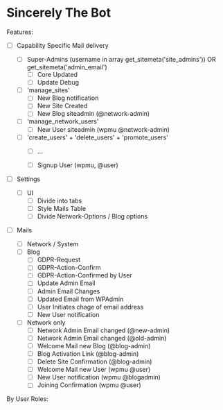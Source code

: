 Sincerely The Bot
=================

Features:
 - [ ] Capability Specific Mail delivery

	 - [ ] Super-Admins (username in array get_sitemeta('site_admins'))
	       OR get_sitemeta('admin_email')
		 - [ ] Core Updated
		 - [ ] Update Debug

	 - [ ] 'manage_sites'
		 - [ ] New Blog notification
		 - [ ] New Site Created
		 - [ ] New Blog siteadmin (@network-admin)

	 - [ ] 'manage_network_users'
		 - [ ] New User siteadmin (wpmu @network-admin)
	 - [ ] 'create_users' + 'delete_users' + 'promote_users'
		 - [ ] ...



		 - [ ] Signup User (wpmu, @user)



 - [ ] Settings
	 - [ ] UI
		 - [ ] Divide into tabs
		 - [ ] Style Mails Table
		 - [ ] Divide Network-Options / Blog options

 - [ ] Mails
	 - [ ] Network / System
	 - [ ] Blog
		 - [ ] GDPR-Request
		 - [ ] GDPR-Action-Confirm
		 - [ ] GDPR-Action-Confirmed by User
		 - [ ] Update Admin Email
		 - [ ] Admin Email Changes
		 - [ ] Updated Email from WPAdmin
		 - [ ] User Initiates chage of email address
		 - [ ] New User notification
	 - [ ] Network only
		 - [ ] Network Admin Email changed (@new-admin)
		 - [ ] Network Admin Email changed (@old-admin)
		 - [ ] Welcome Mail new Blog (@blog-admin)
		 - [ ] Blog Activation Link (@blog-admin)
		 - [ ] Delete Site Confirmation (@blog-admin)
		 - [ ] Welcome Mail new User (wpmu @user)
		 - [ ] New User notification (wpmu @blogadmin)
		 - [ ] Joining Confirmation (wpmu @user)

By User Roles:
